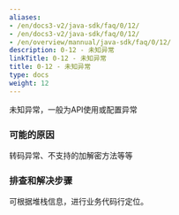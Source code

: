 ```yaml
---
aliases:
- /en/docs3-v2/java-sdk/faq/0/12/
- /en/docs3-v2/java-sdk/faq/0/12/
- /en/overview/mannual/java-sdk/faq/0/12/
description: 0-12 - 未知异常
linkTitle: 0-12 - 未知异常
title: 0-12 - 未知异常
type: docs
weight: 12
---
```






未知异常，一般为API使用或配置异常

### 可能的原因

转码异常、不支持的加解密方法等等

### 排查和解决步骤

可根据堆栈信息，进行业务代码行定位。
